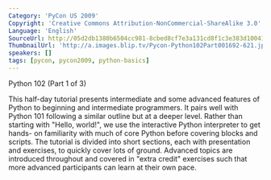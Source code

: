 ```yaml
---
Category: 'PyCon US 2009'
Copyright: 'Creative Commons Attribution-NonCommercial-ShareAlike 3.0'
Language: 'English'
SourceUrl: http://05d2db1380b6504cc981-8cbed8cf7e3a131cd8f1c3e383d10041.r93.cf2.rackcdn.com/pycon-us-2009/195_pycon-2009-python-102-part-1-of-3.mp4
ThumbnailUrl: 'http://a.images.blip.tv/Pycon-Python102Part001692-621.jpg'
speakers: []
tags: [pycon, pycon2009, python-basics]
---
```

Python 102 (Part 1 of 3)

  
This half-day tutorial presents intermediate and some advanced features of
Python to beginning and intermediate programmers. It pairs well with Python
101 following a similar outline but at a deeper level. Rather than starting
with "Hello, world!", we use the interactive Python interpreter to get hands-
on familiarity with much of core Python before covering blocks and scripts.
The tutorial is divided into short sections, each with presentation and
exercises, to quickly cover lots of ground. Advanced topics are introduced
throughout and covered in "extra credit" exercises such that more advanced
participants can learn at their own pace.


